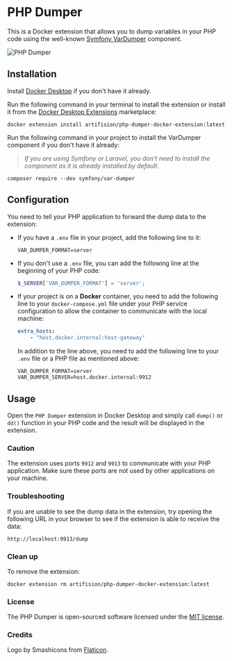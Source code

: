 # PHP Dumper

This is a Docker extension that allows you to dump variables in your PHP code using the
well-known [Symfony VarDumper](https://symfony.com/doc/current/components/var_dumper.html) component.

![PHP Dumper](https://raw.githubusercontent.com/artifision/php-dumper-docker-extension/main/ui/public/screenshot_1.png)

## Installation

Install [Docker Desktop](https://www.docker.com/products/docker-desktop) if you don't have it already.

Run the following command in your terminal to install the extension or install it from the 
[Docker Desktop Extensions](https://hub.docker.com/extensions/artifision/php-dumper-docker-extension)
marketplace:

```shell
docker extension install artifision/php-dumper-docker-extension:latest
```

Run the following command in your project to install the VarDumper component if you don't have it already:
> *If you are using Symfony or Laravel, you don't need to install the component as it is already installed by default.*

```shell
composer require --dev symfony/var-dumper
```

## Configuration

You need to tell your PHP application to forward the dump data to the extension:

- If you have a `.env` file in your project, add the following line to it:
    ```dotenv
    VAR_DUMPER_FORMAT=server
    ```

- If you don't use a `.env` file, you can add the following line at the beginning of your PHP code:
    ```php
    $_SERVER['VAR_DUMPER_FORMAT'] = 'server';
    ```

- If your project is on a **Docker** container, you need to add the following line to your `docker-compose.yml` file
  under your PHP service configuration to allow the container to communicate with the local machine:
    ```yaml
    extra_hosts:
        - "host.docker.internal:host-gateway"
    ```
  In addition to the line above, you need to add the following line to your `.env` file or a PHP file as mentioned
  above:
    ```dotenv
    VAR_DUMPER_FORMAT=server
    VAR_DUMPER_SERVER=host.docker.internal:9912
    ```

## Usage

Open the `PHP Dumper` extension in Docker Desktop and simply call `dump()` or `dd()` function in your PHP code and the
result will be displayed in the extension.

### Caution

The extension uses ports `9912` and `9913` to communicate with your PHP application.
Make sure these ports are not used by other applications on your machine.

### Troubleshooting

If you are unable to see the dump data in the extension,
try opening the following URL in your browser to see if the extension is able to receive the data:

```
http://localhost:9913/dump
```

### Clean up

To remove the extension:

```shell
docker extension rm artifision/php-dumper-docker-extension:latest
```

### License
The PHP Dumper is open-sourced software licensed under the [MIT license](https://opensource.org/licenses/MIT).

### Credits

Logo by Smashicons from [Flaticon](https://www.flaticon.com/).